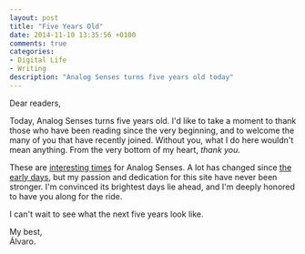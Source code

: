 ```yaml
---
layout: post
title: "Five Years Old"
date: 2014-11-10 13:35:56 +0100
comments: true
categories: 
- Digital Life
- Writing
description: "Analog Senses turns five years old today"
---
```


Dear readers,

Today, Analog Senses turns five years old. I'd like to take a moment to thank those who have been reading since the very beginning, and to welcome the many of you that have recently joined. Without you, what I do here wouldn't mean anything. From the very bottom of my heart, _thank you._

These are [interesting times](/2014/09/15/catharsis/) for Analog Senses. A lot has changed since [the early days](/2009/11/10/238565026/), but my passion and dedication for this site have never been stronger. I'm convinced its brightest days lie ahead, and I'm deeply honored to have you along for the ride.

I can't wait to see what the next five years look like.

My best,  
Álvaro.